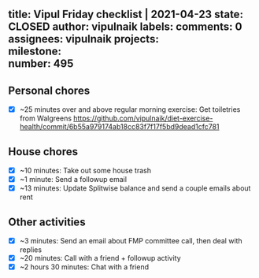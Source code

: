 title:	Vipul Friday checklist | 2021-04-23
state:	CLOSED
author:	vipulnaik
labels:	
comments:	0
assignees:	vipulnaik
projects:	
milestone:	
number:	495
--
## Personal chores

- [x] ~25 minutes over and above regular morning exercise: Get toiletries from Walgreens https://github.com/vipulnaik/diet-exercise-health/commit/6b55a979174ab18cc83f7f17f5bd9dead1cfc781

## House chores

- [x] ~10 minutes: Take out some house trash
- [x] ~1 minute: Send a followup email
- [x] ~13 minutes: Update Splitwise balance and send a couple emails about rent 

## Other activities

- [x] ~3 minutes: Send an email about FMP committee call, then deal with replies
- [x] ~20 minutes: Call with a friend + followup activity 
- [x] ~2 hours 30 minutes: Chat with a friend 
